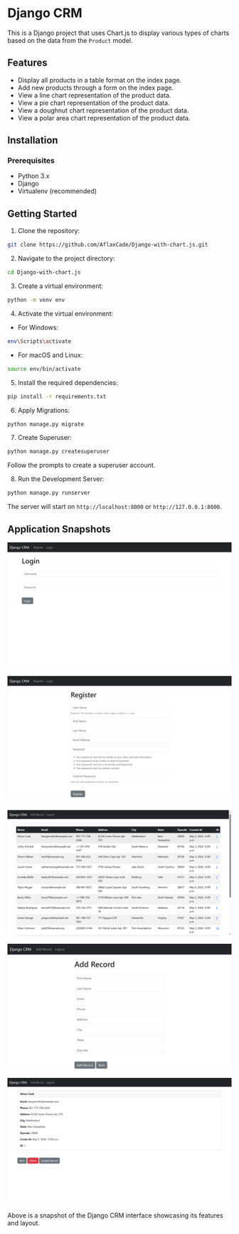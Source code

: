 # Django CRM

This is a Django project that uses Chart.js to display various types of charts based on the data from the `Product` model.

## Features

- Display all products in a table format on the index page.
- Add new products through a form on the index page.
- View a line chart representation of the product data.
- View a pie chart representation of the product data.
- View a doughnut chart representation of the product data.
- View a polar area chart representation of the product data.

## Installation

### Prerequisites

- Python 3.x
- Django
- Virtualenv (recommended)

## Getting Started

1. Clone the repository:

```bash
git clone https://github.com/AflaxCade/Django-with-chart.js.git
```

2. Navigate to the project directory:

```bash
cd Django-with-chart.js
```


3. Create a virtual environment:

```bash
python -m venv env
```

4. Activate the virtual environment:

- For Windows:

```bash
env\Scripts\activate
```

- For macOS and Linux:

```bash
source env/bin/activate
```

5. Install the required dependencies:

```bash
pip install -r requirements.txt
```

6. Apply Migrations:

```bash
python manage.py migrate
```

7. Create Superuser:

```bash
python manage.py createsuperuser
```

Follow the prompts to create a superuser account.

8. Run the Development Server:

```bash
python manage.py runserver
```

The server will start on `http://localhost:8000` or `http://127.0.0.1:8000`.

## Application Snapshots

![Django CRM Snapshot](https://github.com/AflaxCade/Django-CRM/blob/main/Screenshot%201.png)

![Django CRM Snapshot](https://github.com/AflaxCade/Django-CRM/blob/main/Screenshot%202.png)

![Django CRM Snapshot](https://github.com/AflaxCade/Django-CRM/blob/main/Screenshot%203.png)

![Django CRM Snapshot](https://github.com/AflaxCade/Django-CRM/blob/main/Screenshot%204.png)

![Django CRM Snapshot](https://github.com/AflaxCade/Django-CRM/blob/main/Screenshot%205.png)


Above is a snapshot of the Django CRM interface showcasing its features and layout.
